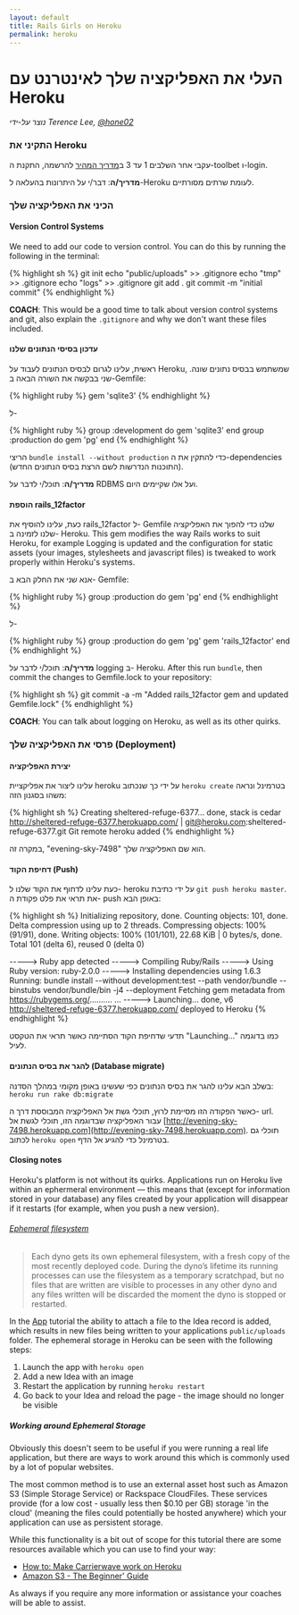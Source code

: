 ```yaml
---
layout: default
title: Rails Girls on Heroku
permalink: heroku
---
```


# העלי את האפליקציה שלך לאינטרנט עם Heroku

*נוצר על-ידי Terence Lee, [@hone02](https://twitter.com/hone02)*

### התקיני את Heroku

עקבי אחר השלבים 1 עד 3 ב[מדריך המהיר](https://devcenter.heroku.com/articles/quickstart) להרשמה, התקנת ה-toolbet ו-login.

__מדריך/ה__: דבר/י על היתרונות בהעלאה ל-Heroku לעומת שרתים מסורתיים.

### הכיני את האפליקציה שלך

#### Version Control Systems

We need to add our code to version control. You can do this by running the following in the terminal:

{% highlight sh %}
git init
echo "public/uploads" >> .gitignore
echo "tmp" >> .gitignore
echo "logs" >> .gitignore
git add .
git commit -m "initial commit"
{% endhighlight %}

__COACH__: This would be a good time to talk about version control systems and git, also explain the `.gitignore` and why we don't want these files included.

#### עדכון בסיסי הנתונים שלנו

ראשית, עלינו לגרום לבסיס הנתונים לעבוד על Heroku, שמשתמש בבסיס נתונים שונה. שני בבקשה את השורה הבאה ב-Gemfile:

{% highlight ruby %}
gem 'sqlite3'
{% endhighlight %}

ל-

{% highlight ruby %}
group :development do
  gem 'sqlite3'
end
group :production do
  gem 'pg'
end
{% endhighlight %}

הריצי `bundle install --without production` כדי להתקין את ה-dependencies (התוכנות הנדרשות לשם הרצת בסיס הנתונים החדש).

__מדריך/ה__: תוכל/י לדבר על RDBMS ועל אלו שקיימים היום.

#### הוספת rails\_12factor

כעת, עלינו להוסיף את rails\_12factor ל- Gemfile שלנו כדי להפוך את האפליקציה שלנו לזמינה ב- Heroku.
This gem modifies the way Rails works to suit Heroku, for example Logging is updated and the configuration for static assets (your images, stylesheets and javascript files) is tweaked to work properly within Heroku's systems.

אנא שני את החלק הבא ב- Gemfile:

{% highlight ruby %}
group :production do
  gem 'pg'
end
{% endhighlight %}

ל-

{% highlight ruby %}
group :production do
  gem 'pg'
  gem 'rails_12factor'
end
{% endhighlight %}

__מדריך/ה__: תוכל/י לדבר על logging ב- Heroku.
After this run `bundle`, then commit the changes to Gemfile.lock to your repository:

{% highlight sh %}
git commit -a -m "Added rails_12factor gem and updated Gemfile.lock"
{% endhighlight %}

__COACH__: You can talk about logging on Heroku, as well as its other quirks.


### פרסי את האפליקציה שלך (Deployment)

#### יצירת האפליקציה

עלינו ליצור את אפליקציית heroku על ידי כך שנכתוב `heroku create` בטרמינל ונראה משהו בסגנון הזה:

{% highlight sh %}
Creating sheltered-refuge-6377... done, stack is cedar
http://sheltered-refuge-6377.herokuapp.com/ | git@heroku.com:sheltered-refuge-6377.git
Git remote heroku added
{% endhighlight %}

במקרה זה, "evening-sky-7498" הוא שם האפליקציה שלך.

#### דחיפת הקוד (Push)

כעת עלינו לדחוף את הקוד שלנו ל- heroku על ידי כתיבת `git push heroku master`. את תראי את פלט פקודת ה- push באופן הבא:

{% highlight sh %}
Initializing repository, done.
Counting objects: 101, done.
Delta compression using up to 2 threads.
Compressing objects: 100% (91/91), done.
Writing objects: 100% (101/101), 22.68 KiB | 0 bytes/s, done.
Total 101 (delta 6), reused 0 (delta 0)

-----> Ruby app detected
-----> Compiling Ruby/Rails
-----> Using Ruby version: ruby-2.0.0
-----> Installing dependencies using 1.6.3
       Running: bundle install --without development:test --path vendor/bundle --binstubs vendor/bundle/bin -j4 --deployment
       Fetching gem metadata from https://rubygems.org/..........
...
-----> Launching... done, v6
       http://sheltered-refuge-6377.herokuapp.com/ deployed to Heroku
{% endhighlight %}

תדעי שדחיפת הקוד הסתיימה כאשר תראי את הטקסט "Launching..." כמו בדוגמה לעיל.

#### להגר את בסיס הנתונים (Database migrate)

בשלב הבא עלינו להגר את בסיס הנתונים כפי שעשינו באופן מקומי במהלך הסדנה: `heroku run rake db:migrate`

כאשר הפקודה הזו מסיימת לרוץ, תוכלי גשת אל האפליקציה המבוססת דרך ה- url. עבור האפליקציה שבדוגמה הזו, תוכלי לגשת אל [http://evening-sky-7498.herokuapp.com](http://evening-sky-7498.herokuapp.com). תוכלי גם לכתוב `heroku open` בטרמינל כדי להגיע אל הדף.


#### Closing notes

Heroku's platform is not without its quirks. Applications run on Heroku live within an ephermeral environment — this means that (except for information stored in your database) any files created by your application will disappear if it restarts (for example, when you push a new version).

###### [Ephemeral filesystem](https://devcenter.heroku.com/articles/dynos#ephemeral-filesystem)
> Each dyno gets its own ephemeral filesystem, with a fresh copy of the most recently deployed code. During the dyno’s lifetime its running processes can use the filesystem as a temporary scratchpad, but no files that are written are visible to processes in any other dyno and any files written will be discarded the moment the dyno is stopped or restarted.

In the [App](/app) tutorial the ability to attach a file to the Idea record is added, which results in new files being written to your applications `public/uploads` folder. The ephemeral storage in Heroku can be seen with the following steps:

1. Launch the app with `heroku open`
2. Add a new Idea with an image
3. Restart the application by running `heroku restart`
4. Go back to your Idea and reload the page - the image should no longer be visible

##### Working around Ephemeral Storage

Obviously this doesn't seem to be useful if you were running a real life application, but there are ways to work around this which is commonly used by a lot of popular websites.

The most common method is to use an external asset host such as Amazon S3 (Simple Storage Service) or Rackspace CloudFiles. These services provide (for a low cost - usually less then $0.10 per GB) storage 'in the cloud' (meaning the files could potentially be hosted anywhere) which your application can use as persistent storage.

While this functionality is a bit out of scope for this tutorial there are some resources available which you can use to find your way:

* [How to: Make Carrierwave work on Heroku](https://github.com/carrierwaveuploader/carrierwave/wiki/How-to%3A-Make-Carrierwave-work-on-Heroku)
* [Amazon S3 - The Beginner' Guide](http://www.hongkiat.com/blog/amazon-s3-the-beginners-guide/)

As always if you require any more information or assistance your coaches will be able to assist.
